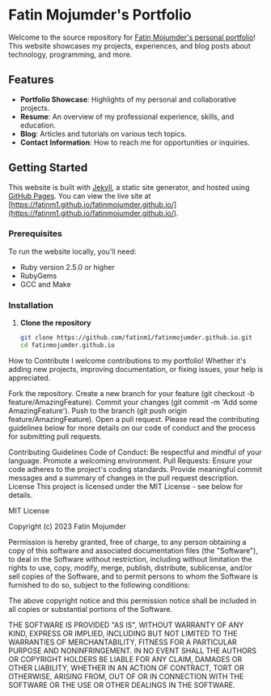 # Fatin Mojumder's Portfolio

Welcome to the source repository for [Fatin Mojumder's personal portfolio](https://fatinm1.github.io/fatinmojumder.github.io/)! This website showcases my projects, experiences, and blog posts about technology, programming, and more.

## Features

- **Portfolio Showcase**: Highlights of my personal and collaborative projects.
- **Resume**: An overview of my professional experience, skills, and education.
- **Blog**: Articles and tutorials on various tech topics.
- **Contact Information**: How to reach me for opportunities or inquiries.

## Getting Started

This website is built with [Jekyll](https://jekyllrb.com/), a static site generator, and hosted using [GitHub Pages](https://pages.github.com/). You can view the live site at [https://fatinm1.github.io/fatinmojumder.github.io/](https://fatinm1.github.io/fatinmojumder.github.io/).

### Prerequisites

To run the website locally, you'll need:

- Ruby version 2.5.0 or higher
- RubyGems
- GCC and Make

### Installation

1. **Clone the repository**

   ```sh
   git clone https://github.com/fatinm1/fatinmojumder.github.io.git
   cd fatinmojumder.github.io

How to Contribute
I welcome contributions to my portfolio! Whether it's adding new projects, improving documentation, or fixing issues, your help is appreciated.

Fork the repository.
Create a new branch for your feature (git checkout -b feature/AmazingFeature).
Commit your changes (git commit -m 'Add some AmazingFeature').
Push to the branch (git push origin feature/AmazingFeature).
Open a pull request.
Please read the contributing guidelines below for more details on our code of conduct and the process for submitting pull requests.

Contributing Guidelines
Code of Conduct: Be respectful and mindful of your language. Promote a welcoming environment.
Pull Requests: Ensure your code adheres to the project's coding standards. Provide meaningful commit messages and a summary of changes in the pull request description.
License
This project is licensed under the MIT License - see below for details.

MIT License

Copyright (c) 2023 Fatin Mojumder

Permission is hereby granted, free of charge, to any person obtaining a copy
of this software and associated documentation files (the "Software"), to deal
in the Software without restriction, including without limitation the rights
to use, copy, modify, merge, publish, distribute, sublicense, and/or sell
copies of the Software, and to permit persons to whom the Software is
furnished to do so, subject to the following conditions:

The above copyright notice and this permission notice shall be included in all
copies or substantial portions of the Software.

THE SOFTWARE IS PROVIDED "AS IS", WITHOUT WARRANTY OF ANY KIND, EXPRESS OR
IMPLIED, INCLUDING BUT NOT LIMITED TO THE WARRANTIES OF MERCHANTABILITY,
FITNESS FOR A PARTICULAR PURPOSE AND NONINFRINGEMENT. IN NO EVENT SHALL THE
AUTHORS OR COPYRIGHT HOLDERS BE LIABLE FOR ANY CLAIM, DAMAGES OR OTHER
LIABILITY, WHETHER IN AN ACTION OF CONTRACT, TORT OR OTHERWISE, ARISING FROM,
OUT OF OR IN CONNECTION WITH THE SOFTWARE OR THE USE OR OTHER DEALINGS IN THE
SOFTWARE.

